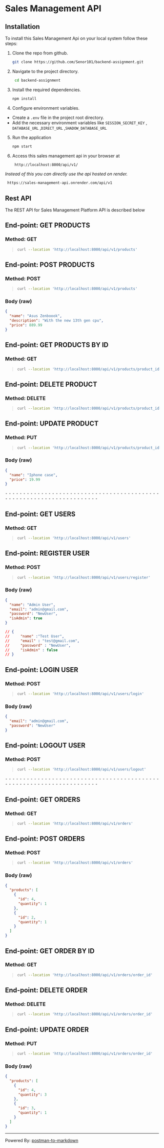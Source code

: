 # Sales Management API

## Installation

To install this Sales Management Api on your local system follow these steps:

1. Clone the repo from github.

   ```bash
   git clone https://github.com/Senor101/backend-assignment.git
   ```

2. Navigate to the project directory.

   ```bash
    cd backend-assignment
   ```

3. Install the required dependencies.
   ```bash
   npm install
   ```
4. Configure environment variables.

- Create a `.env` file in the project root directory.
- Add the necessary environment variables like `SESSION_SECRET_KEY` , `DATABASE_URL` ,`DIRECT_URL` ,`SHADOW_DATABASE_URL`

5. Run the application

   ```bash
   npm start
   ```

6. Access this sales management api in your browser at
   ```bash
    http://localhost:8000/api/v1/
   ```

_Instead of this you can directly use the api hosted on render._

```bash
 https://sales-management-api.onrender.com/api/v1
```

## Rest API

The REST API for Sales Management Platform API is described below

## End-point: GET PRODUCTS

### Method: GET

> ```bash
> curl --location 'http://localhost:8000/api/v1/products'
> ```

## End-point: POST PRODUCTS

### Method: POST

> ```bash
> curl --location 'http://localhost:8000/api/v1/products'
> ```

### Body (**raw**)

```json
{
  "name": "Asus Zenboook",
  "description": "With the new 13th gen cpu",
  "price": 889.99
}
```

## End-point: GET PRODUCTS BY ID

### Method: GET

> ```bash
> curl --location 'http://localhost:8000/api/v1/products/product_id'
> ```

## End-point: DELETE PRODUCT

### Method: DELETE

> ```bash
> curl --location 'http://localhost:8000/api/v1/products/product_id'
> ```

## End-point: UPDATE PRODUCT

### Method: PUT

> ```bash
> curl --location 'http://localhost:8000/api/v1/products/product_id'
> ```

### Body (**raw**)

```json
{
  "name": "Iphone case",
  "price": 19.99
}
```

⁃ ⁃ ⁃ ⁃ ⁃ ⁃ ⁃ ⁃ ⁃ ⁃ ⁃ ⁃ ⁃ ⁃ ⁃ ⁃ ⁃ ⁃ ⁃ ⁃ ⁃ ⁃ ⁃ ⁃ ⁃ ⁃ ⁃ ⁃ ⁃ ⁃ ⁃ ⁃ ⁃ ⁃ ⁃ ⁃ ⁃ ⁃ ⁃ ⁃ ⁃ ⁃ ⁃ ⁃ ⁃ ⁃ ⁃ ⁃ ⁃ ⁃ ⁃ ⁃ ⁃ ⁃ ⁃ ⁃ ⁃ ⁃ ⁃ ⁃ ⁃ ⁃ ⁃ ⁃ ⁃ ⁃ ⁃ ⁃ ⁃

## End-point: GET USERS

### Method: GET

> ```bash
> curl --location 'http://localhost:8000/api/v1/users'
> ```

## End-point: REGISTER USER

### Method: POST

> ```bash
> curl --location 'http://localhost:8000/api/v1/users/register'
> ```

### Body (**raw**)

```json
{
  "name": "Admin User",
  "email": "admin@gmail.com",
  "password": "NewUser",
  "isAdmin": true
}

// {
//     "name" :"Test User",
//     "email" : "test@gmail.com",
//     "password" : "NewUser",
//     "isAdmin" : false
// }
```

## End-point: LOGIN USER

### Method: POST

> ```bash
> curl --location 'http://localhost:8000/api/v1/users/login'
> ```

### Body (**raw**)

```json
{
  "email": "admin@gmail.com",
  "password": "NewUser"
}
```

## End-point: LOGOUT USER

### Method: POST

> ```bash
> curl --location 'http://localhost:8000/api/v1/users/logout'
> ```

⁃ ⁃ ⁃ ⁃ ⁃ ⁃ ⁃ ⁃ ⁃ ⁃ ⁃ ⁃ ⁃ ⁃ ⁃ ⁃ ⁃ ⁃ ⁃ ⁃ ⁃ ⁃ ⁃ ⁃ ⁃ ⁃ ⁃ ⁃ ⁃ ⁃ ⁃ ⁃ ⁃ ⁃ ⁃ ⁃ ⁃ ⁃ ⁃ ⁃ ⁃ ⁃ ⁃ ⁃ ⁃ ⁃ ⁃ ⁃ ⁃ ⁃ ⁃ ⁃ ⁃ ⁃ ⁃ ⁃ ⁃ ⁃ ⁃ ⁃ ⁃ ⁃ ⁃ ⁃ ⁃ ⁃ ⁃ ⁃ ⁃

## End-point: GET ORDERS

### Method: GET

> ```bash
> curl --location 'http://localhost:8000/api/v1/orders'
> ```

## End-point: POST ORDERS

### Method: POST

> ```bash
> curl --location 'http://localhost:8000/api/v1/orders'
> ```

### Body (**raw**)

```json
{
  "products": [
    {
      "id": 4,
      "quantity": 1
    },
    {
      "id": 2,
      "quantity": 1
    }
  ]
}
```

## End-point: GET ORDER BY ID

### Method: GET

> ```bash
> curl --location 'http://localhost:8000/api/v1/orders/order_id'
> ```

## End-point: DELETE ORDER

### Method: DELETE

> ```bash
> curl --location 'http://localhost:8000/api/v1/orders/order_id'
> ```

## End-point: UPDATE ORDER

### Method: PUT

> ```bash
> curl --location 'http://localhost:8000/api/v1/orders/order_id'
> ```

### Body (**raw**)

```json
{
  "products": [
    {
      "id": 4,
      "quantity": 3
    },
    {
      "id": 3,
      "quantity": 1
    }
  ]
}
```

---

Powered By: [postman-to-markdown](https://github.com/bautistaj/postman-to-markdown/)
